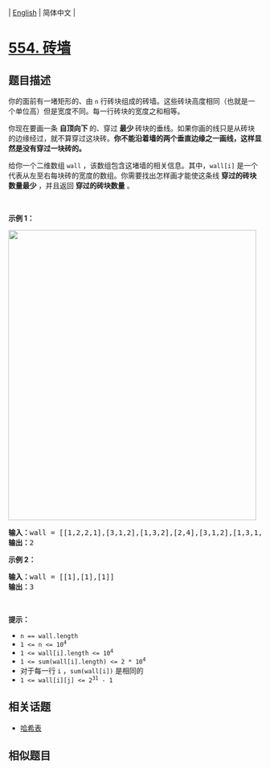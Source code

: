 
| [English](README_EN.md) | 简体中文 |

# [554. 砖墙](https://leetcode-cn.com/problems/brick-wall/)

## 题目描述

<p>你的面前有一堵矩形的、由 <code>n</code> 行砖块组成的砖墙。这些砖块高度相同（也就是一个单位高）但是宽度不同。每一行砖块的宽度之和相等。</p>

<p>你现在要画一条 <strong>自顶向下 </strong>的、穿过 <strong>最少 </strong>砖块的垂线。如果你画的线只是从砖块的边缘经过，就不算穿过这块砖。<strong>你不能沿着墙的两个垂直边缘之一画线，这样显然是没有穿过一块砖的。</strong></p>

<p>给你一个二维数组 <code>wall</code> ，该数组包含这堵墙的相关信息。其中，<code>wall[i]</code> 是一个代表从左至右每块砖的宽度的数组。你需要找出怎样画才能使这条线 <strong>穿过的砖块数量最少</strong> ，并且返回 <strong>穿过的砖块数量</strong> 。</p>

<p> </p>

<p><strong>示例 1：</strong></p>
<img alt="" src="https://assets.leetcode.com/uploads/2021/04/24/cutwall-grid.jpg" style="width: 493px; height: 577px;" />
<pre>
<strong>输入：</strong>wall = [[1,2,2,1],[3,1,2],[1,3,2],[2,4],[3,1,2],[1,3,1,1]]
<strong>输出：</strong>2
</pre>

<p><strong>示例 2：</strong></p>

<pre>
<strong>输入：</strong>wall = [[1],[1],[1]]
<strong>输出：</strong>3
</pre>
 

<p><strong>提示：</strong></p>

<ul>
	<li><code>n == wall.length</code></li>
	<li><code>1 <= n <= 10<sup>4</sup></code></li>
	<li><code>1 <= wall[i].length <= 10<sup>4</sup></code></li>
	<li><code>1 <= sum(wall[i].length) <= 2 * 10<sup>4</sup></code></li>
	<li>对于每一行 <code>i</code> ，<code>sum(wall[i])</code> 是相同的</li>
	<li><code>1 <= wall[i][j] <= 2<sup>31</sup> - 1</code></li>
</ul>


## 相关话题

- [哈希表](https://leetcode-cn.com/tag/hash-table)

## 相似题目



